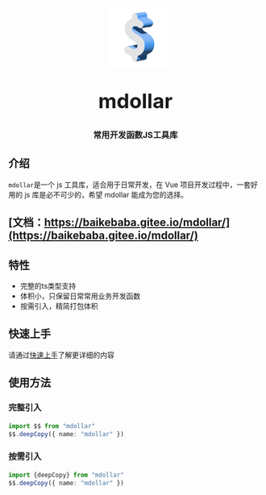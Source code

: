 <p align="center">
    <img alt="logo" src="./public/imgs/logo.png" width="120" height="120" style="margin-bottom: 10px;">
</p>
<h3 align="center" style="margin: 30px 0 30px;font-weight: bold;font-size:40px;">mdollar</h3>
<h3 align="center">常用开发函数JS工具库</h3>

## 介绍

`mdollar`是一个 js 工具库，适合用于日常开发，在 Vue 项目开发过程中，一套好用的 js 库是必不可少的，希望 mdollar 能成为您的选择。

## [文档：https://baikebaba.gitee.io/mdollar/](https://baikebaba.gitee.io/mdollar/)

## 特性

- 完整的ts类型支持
- 体积小，只保留日常常用业务开发函数
- 按需引入，精简打包体积

## 快速上手

请通过[快速上手](https://baikebaba.gitee.io/mdollar/guide/install)了解更详细的内容

## 使用方法

### 完整引入

```typescript
import $$ from "mdollar"
$$.deepCopy({ name: "mdollar" })
```

### 按需引入

```typescript
import {deepCopy} from "mdollar"
$$.deepCopy({ name: "mdollar" })
```
